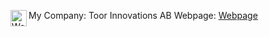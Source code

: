 

My Company: Toor Innovations AB
Webpage: <img align="left" alt="Webpage" width="26" src="https://icons-for-free.com/iconfiles/png/512/web+website+www+icon+icon-1320196207033947200.png" />[Webpage]([webpage])


<!---
StaffanOB/StaffanOB is a ✨ special ✨ repository because its `README.md` (this file) appears on your GitHub profile.
You can click the Preview link to take a look at your changes.
--->

[website]: http://www.toor.se
